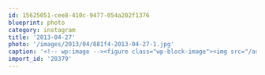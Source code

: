 ```yaml
---
id: 15625051-cee8-410c-9477-054a202f1376
blueprint: photo
category: instagram
title: '2013-04-27'
photo: '/images/2013/04/881f4-2013-04-27-1.jpg'
caption: '<!-- wp:image --><figure class="wp-block-image"><img src="/assets/images/2013/04/881f4-2013-04-27-1.jpg" /></figure><!-- /wp:image --><!-- wp:paragraph --><p>Gold in the mist</p><!-- /wp:paragraph -->'
import_id: '20379'
---
```

